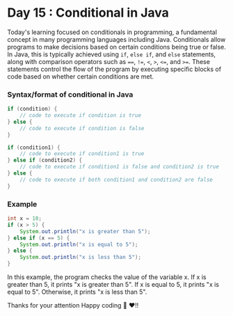 # Day 15 : Conditional in Java 

Today's learning focused on conditionals in programming, a fundamental concept in many programming languages including Java. Conditionals allow programs to make decisions based on certain conditions being true or false. In Java, this is typically achieved using `if`, `else if`, and `else` statements, along with comparison operators such as `==`, `!=`, `<`, `>`, `<=`, and `>=`. These statements control the flow of the program by executing specific blocks of code based on whether certain conditions are met. 

### Syntax/format of conditional in Java

```java
if (condition) {
    // code to execute if condition is true
} else {
    // code to execute if condition is false
}
```
```java
if (condition1) {
    // code to execute if condition1 is true
} else if (condition2) {
    // code to execute if condition1 is false and condition2 is true
} else {
    // code to execute if both condition1 and condition2 are false
}
```

### Example ####

```java
int x = 10;
if (x > 5) {
    System.out.println("x is greater than 5");
} else if (x == 5) {
    System.out.println("x is equal to 5");
} else {
    System.out.println("x is less than 5");
}
```

In this example, the program checks the value of the variable x. If x is greater than 5, it prints "x is greater than 5". If x is equal to 5, it prints "x is equal to 5". Otherwise, it prints "x is less than 5".

Thanks for your attention Happy coding 🙏 ❤️!!

